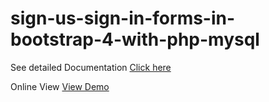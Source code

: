 # sign-us-sign-in-forms-in-bootstrap-4-with-php-mysql

See detailed Documentation <a href="https://learncodeweb.com/web-development/sign-up-sign-in-forms-in-bootstrap-4-with-php-mysql/" target="_blank">Click here</a>

Online View <a href="https://learncodeweb.com/demo/web-development/sign-up-&-sign-in-forms-in-bootstrap-4-with-validation-in-php/" target="_blank">View Demo</a>
